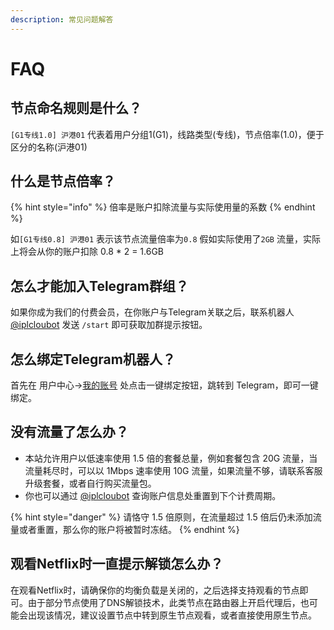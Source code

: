 ```yaml
---
description: 常见问题解答
---
```


# FAQ

## 节点命名规则是什么？

`[G1专线1.0] 沪港01` 代表着用户分组1\(G1\)，线路类型\(专线\)，节点倍率\(1.0\)，便于区分的名称\(沪港01\)

## 什么是节点倍率？

{% hint style="info" %}
倍率是账户扣除流量与实际使用量的系数
{% endhint %}

如`[G1专线0.8] 沪港01` 表示该节点流量倍率为`0.8` 假如实际使用了`2GB` 流量，实际上将会从你的账户扣除 0.8 \* 2 = 1.6GB

## 怎么才能加入Telegram群组？

如果你成为我们的付费会员，在你账户与Telegram关联之后，联系机器人 [@iplcloubot](https://t.me/iplcloubot) 发送 `/start` 即可获取加群提示按钮。

## 怎么绑定Telegram机器人？ <a id="bind"></a>

首先在 用户中心-&gt;[我的账号](https://qq.com.iplcm.club/user/profile) 处点击一键绑定按钮，跳转到 Telegram，即可一键绑定。

## 没有流量了怎么办？

* 本站允许用户以低速率使用 1.5 倍的套餐总量，例如套餐包含 20G 流量，当流量耗尽时，可以以 1Mbps 速率使用 10G 流量，如果流量不够，请联系客服升级套餐，或者自行购买流量包。
* 你也可以通过 [@iplcloubot](https://t.me/iplcloubot) 查询账户信息处重置到下个计费周期。

{% hint style="danger" %}
请恪守 1.5 倍原则，在流量超过 1.5 倍后仍未添加流量或者重置，那么你的账户将被暂时冻结。
{% endhint %}

## 观看Netflix时一直提示解锁怎么办？

在观看Netflix时，请确保你的均衡负载是关闭的，之后选择支持观看的节点即可。由于部分节点使用了DNS解锁技术，此类节点在路由器上开启代理后，也可能会出现该情况，建议设置节点中转到原生节点观看，或者直接使用原生节点。





